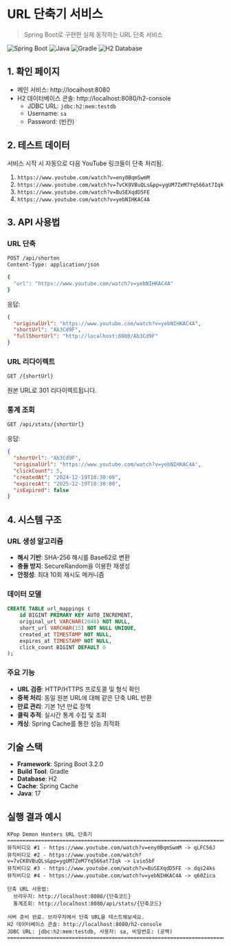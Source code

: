 # URL 단축기 서비스

> Spring Boot로 구현한 실제 동작하는 URL 단축 서비스

![Spring Boot](https://img.shields.io/badge/Spring%20Boot-3.2.0-brightgreen?logo=spring&logoColor=white)
![Java](https://img.shields.io/badge/Java-17-orange?logo=openjdk&logoColor=white)
![Gradle](https://img.shields.io/badge/Gradle-8.14.3-blue?logo=gradle&logoColor=white)
![H2 Database](https://img.shields.io/badge/H2-Database-blue?logo=h2&logoColor=white)

## 1. 확인 페이지
- 메인 서비스: http://localhost:8080
- H2 데이터베이스 콘솔: http://localhost:8080/h2-console
    - JDBC URL: `jdbc:h2:mem:testdb`
    - Username: `sa`
    - Password: (빈칸)

## 2. 테스트 데이터

서비스 시작 시 자동으로 다음 YouTube 링크들이 단축 처리됨.

1. `https://www.youtube.com/watch?v=eny0BqmSwmM`
2. `https://www.youtube.com/watch?v=7vCK0VBuQLs&pp=ygUM7ZeM7Yq566at7Iqk`
3. `https://www.youtube.com/watch?v=BuSEXqdD5FE`
4. `https://www.youtube.com/watch?v=yebNIHKAC4A`

## 3. API 사용법

### URL 단축
```bash
POST /api/shorten
Content-Type: application/json

{
  "url": "https://www.youtube.com/watch?v=yebNIHKAC4A"
}
```

응답:
```json
{
  "originalUrl": "https://www.youtube.com/watch?v=yebNIHKAC4A",
  "shortUrl": "Ab3Cd9F",
  "fullShortUrl": "http://localhost:8080/Ab3Cd9F"
}
```

### URL 리다이렉트
```bash
GET /{shortUrl}
```
원본 URL로 301 리다이렉트됩니다.

### 통계 조회
```bash
GET /api/stats/{shortUrl}
```

응답:
```json
{
  "shortUrl": "Ab3Cd9F",
  "originalUrl": "https://www.youtube.com/watch?v=yebNIHKAC4A",
  "clickCount": 5,
  "createdAt": "2024-12-19T10:30:00",
  "expiresAt": "2025-12-19T10:30:00",
  "isExpired": false
}
```

## 4. 시스템 구조

### URL 생성 알고리즘
- **해시 기반**: SHA-256 해시를 Base62로 변환
- **충돌 방지**: SecureRandom을 이용한 재생성
- **안정성**: 최대 10회 재시도 메커니즘

### 데이터 모델
```sql
CREATE TABLE url_mappings (
    id BIGINT PRIMARY KEY AUTO_INCREMENT,
    original_url VARCHAR(2048) NOT NULL,
    short_url VARCHAR(15) NOT NULL UNIQUE,
    created_at TIMESTAMP NOT NULL,
    expires_at TIMESTAMP NOT NULL,
    click_count BIGINT DEFAULT 0
);
```

### 주요 기능
- **URL 검증**: HTTP/HTTPS 프로토콜 및 형식 확인
- **중복 처리**: 동일 원본 URL에 대해 같은 단축 URL 반환
- **만료 관리**: 기본 1년 만료 정책
- **클릭 추적**: 실시간 통계 수집 및 조회
- **캐싱**: Spring Cache를 통한 성능 최적화

## 기술 스택

- **Framework**: Spring Boot 3.2.0
- **Build Tool**: Gradle
- **Database**: H2
- **Cache**: Spring Cache
- **Java**: 17

## 실행 결과 예시

```
KPop Demon Hunters URL 단축기
================================================================================
뮤직비디오 #1 - https://www.youtube.com/watch?v=eny0BqmSwmM -> qLFC56J
뮤직비디오 #2 - https://www.youtube.com/watch?v=7vCK0VBuQLs&pp=ygUM7ZeM7Yq566at7Iqk -> Lvio5bF
뮤직비디오 #3 - https://www.youtube.com/watch?v=BuSEXqdD5FE -> dqs24ks
뮤직비디오 #4 - https://www.youtube.com/watch?v=yebNIHKAC4A -> q60Zica

단축 URL 사용법:
  브라우저: http://localhost:8080/{단축코드}
  통계조회: http://localhost:8080/api/stats/{단축코드}

서버 준비 완료. 브라우저에서 단축 URL을 테스트해보세요.
H2 데이터베이스 콘솔: http://localhost:8080/h2-console
JDBC URL: jdbc:h2:mem:testdb, 사용자: sa, 비밀번호: (공백)
================================================================================
```